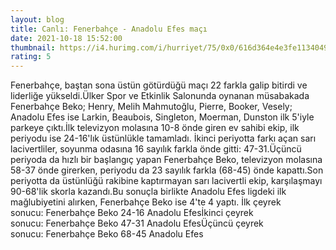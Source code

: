 ```yaml
--- 
layout: blog
title: Canlı: Fenerbahçe - Anadolu Efes maçı
date: 2021-10-18 15:52:00
thumbnail: https://i4.hurimg.com/i/hurriyet/75/0x0/616d364e4e3fe1134049702e.jpg
rating: 5
---
```

Fenerbahçe, baştan sona üstün götürdüğü maçı 22 farkla galip bitirdi ve liderliğe yükseldi.Ülker Spor ve Etkinlik Salonunda oynanan müsabakada Fenerbahçe Beko; Henry, Melih Mahmutoğlu, Pierre, Booker, Vesely; Anadolu Efes ise Larkin, Beaubois, Singleton, Moerman, Dunston ilk 5'iyle parkeye çıktı.İlk televizyon molasına 10-8 önde giren ev sahibi ekip, ilk periyodu ise 24-16'lık üstünlükle tamamladı. İkinci periyotta farkı açan sarı lacivertliler, soyunma odasına 16 sayılık farkla önde gitti: 47-31.Üçüncü periyoda da hızlı bir başlangıç yapan Fenerbahçe Beko, televizyon molasına 58-37 önde girerken, periyodu da 23 sayılık farkla (68-45) önde kapattı.Son periyotta da üstünlüğü rakibine kaptırmayan sarı lacivertli ekip, karşılaşmayı 90-68'lik skorla kazandı.Bu sonuçla birlikte Anadolu Efes ligdeki ilk mağlubiyetini alırken, Fenerbahçe Beko ise 4'te 4 yaptı. İlk çeyrek sonucu: Fenerbahçe Beko 24-16 Anadolu Efesİkinci çeyrek sonucu: Fenerbahçe Beko 47-31 Anadolu EfesÜçüncü çeyrek sonucu: Fenerbahçe Beko 68-45 Anadolu Efes